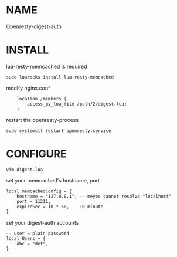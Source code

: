 # NAME
Openresty-digest-auth

# INSTALL
lua-resty-memcached is required

```
sudo luarocks install lua-resty-memcached
```

modify nginx.conf

```
    location /members {
        access_by_lua_file /path/2/digest.lua;
    }
```

restart the openresty-process
```
sudo systemctl restart openresty.service
```

# CONFIGURE

```
vim digest.lua
```

set your memcached's hostname, port
```
local memcachedConfig = {
	hostname = "127.0.0.1", -- meybe cannot resolve "localhost"
	port = 11211,
	expireSec = 10 * 60, -- 10 minute
}
```

set your digest-auth accounts
```
-- user = plain-password
local Users = {
	abc = "def",
}
```


